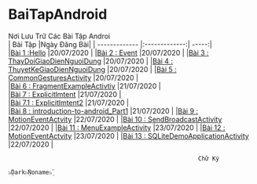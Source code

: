# BaiTapAndroid
Nơi Lưu Trữ Các Bài Tập Androi </br>
|    Bài Tập                                                                                                   |Ngày Đăng Bài|
| ------------- |:-------------:| -----:|     
|[Bài 1 :Hello](https://github.com/Vanngoc98/Hello)                                                            |20/07/2020   |
|[Bài 2 : Event](https://github.com/Vanngoc98/BaiTap-Su-ly-su-kien)                                            |20/07/2020   |
|[Bài 3 : ThayDoiGiaoDienNguoiDung](https://github.com/Vanngoc98/ThayDoiGiaoDienNguoiDung)                     |20/07/2020   |
|[Bài 4 : ThuyetKeGiaoDienNguoiDung](https://github.com/Vanngoc98/BaiTap-Thiet-ke-giao-dien-nguoi-dung)        |20/07/2020   |
|[Bài 5 : CommonGesturesActivity](https://github.com/Vanngoc98/CommonGesturesActivity)                         |20/07/2020   |   
|[Bài 6 : FragmentExampleActivtiy](https://github.com/Vanngoc98/FragmentExampleActivtiy)                       |21/07/2020   |     
|[Bài 7 : Explicitlmtent](https://github.com/Vanngoc98/Explicitlmtent)                                         |21/07/2020   |     
|[Bài 7.1 : Explicitlmtent2](https://github.com/Vanngoc98/ImplicitIntentActivity)                              |21/07/2020   |     
|[Bài 8 : introduction-to-android_Part1](https://github.com/Vanngoc98/introduction-to-android_Part1)           |21/07/2020   |                                                     |[Bài 9 : MotionEventActvity](https://github.com/Vanngoc98/MotionEventActvity)                                 |22/07/2020   |
|[Bài 10 : SendBroadcastActivity](https://github.com/Vanngoc98/SendBroadcastActivity)                          |22/07/2020   |
|[Bài 11 : MenuExampleActivity](https://github.com/Vanngoc98/MenuExampleActivity)                              |23/07/2020   |
|[Bài 12 : MotionEventActvity](https://github.com/Vanngoc98/MotionEventActvity/tree/master)                    |23/07/2020   |
|[Bài 13 : SQLiteDemoApplicationActivity](https://github.com/Vanngoc98/SQLiteDemoApplicationActivity)          |22/07/2020   |

                                                                                                                   
                                                          Chữ Ký
                                                                 ๖ۣۜDark๖ۣۜNoname๖ۣۜ 
